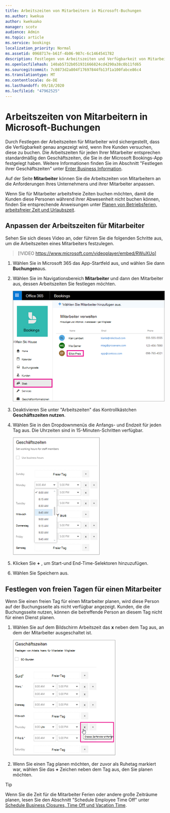 ```yaml
---
title: Arbeitszeiten von Mitarbeitern in Microsoft-Buchungen
ms.author: kwekua
author: kwekuako
manager: scotv
audience: Admin
ms.topic: article
ms.service: bookings
localization_priority: Normal
ms.assetid: 0968717e-b61f-4b06-987c-6c1464541782
description: Festlegen von Arbeitszeiten und Verfügbarkeit von Mitarbeitern in Microsoft-Buchungen.
ms.openlocfilehash: 140ab5732b051931666824cd4290a38c0b11fd65
ms.sourcegitcommit: 7c0873d2a804f17697844fb13f1a100fabce86c4
ms.translationtype: MT
ms.contentlocale: de-DE
ms.lasthandoff: 09/18/2020
ms.locfileid: "47962525"
---
```

# <a name="employee-working-hours-in-microsoft-bookings"></a>Arbeitszeiten von Mitarbeitern in Microsoft-Buchungen

Durch Festlegen der Arbeitszeiten für Mitarbeiter wird sichergestellt, dass die Verfügbarkeit genau angezeigt wird, wenn Ihre Kunden versuchen, diese zu buchen. Die Arbeitszeiten für jeden Ihrer Mitarbeiter entsprechen standardmäßig den Geschäftszeiten, die Sie in der Microsoft Bookings-App festgelegt haben. Weitere Informationen finden Sie im Abschnitt "Festlegen ihrer Geschäftszeiten" unter [Enter Business Information](enter-business-information.md#set-your-business-hours).

Auf der Seite **Mitarbeiter** können Sie die Arbeitszeiten von Mitarbeitern an die Anforderungen Ihres Unternehmens und ihrer Mitarbeiter anpassen.

Wenn Sie für Mitarbeiter arbeitsfreie Zeiten buchen möchten, damit die Kunden diese Personen während ihrer Abwesenheit nicht buchen können, finden Sie entsprechende Anweisungen unter [Planen von Betriebsferien, arbeitsfreier Zeit und Urlaubszeit](schedule-closures-time-off-vacation.md).

## <a name="customize-employee-working-hours"></a>Anpassen der Arbeitszeiten für Mitarbeiter

Sehen Sie sich dieses Video an, oder führen Sie die folgenden Schritte aus, um die Arbeitszeiten eines Mitarbeiters festzulegen.

> [!VIDEO https://www.microsoft.com/videoplayer/embed/RWuXUq]

1. Wählen Sie in Microsoft 365 das App-Startfeld aus, und wählen Sie dann **Buchungen**aus.

1. Wählen Sie im Navigationsbereich **Mitarbeiter** und dann den Mitarbeiter aus, dessen Arbeitszeiten Sie festlegen möchten.

   ![Bild des Buchungs Stabs mit hervorgehobenem Namen](../media/bookings-staff-name-highlight.png)

1. Deaktivieren Sie unter "Arbeitszeiten" das Kontrollkästchen **Geschäftszeiten nutzen**.

1. Wählen Sie in den Dropdownmenüs die Anfangs- und Endzeit für jeden Tag aus. Die Uhrzeiten sind in 15-Minuten-Schritten verfügbar.

   ![Bild des Bildschirms "Arbeitszeiten der Mitarbeiter"](../media/bookings-staff-hours.png)

1. Klicken Sie **+** , um Start-und End-Time-Selektoren hinzuzufügen.

1. Wählen Sie Speichern aus.

## <a name="set-an-employees-days-off"></a>Festlegen von freien Tagen für einen Mitarbeiter

Wenn Sie einen freien Tag für einen Mitarbeiter planen, wird diese Person auf der Buchungsseite als nicht verfügbar angezeigt. Kunden, die die Buchungsseite nutzen, können die betreffende Person an diesem Tag nicht für einen Dienst planen.

1. Wählen Sie auf dem Bildschirm Arbeitszeit das **x** neben dem Tag aus, an dem der Mitarbeiter ausgeschaltet ist.

   ![Bild des Buchstabens Arbeitsstunden Bildschirm mit Maus über x-Schaltfläche](../media/bookings-staff-time-off.png)

1. Wenn Sie einen Tag planen möchten, der zuvor als Ruhetag markiert war, wählen Sie das **+** Zeichen neben dem Tag aus, den Sie planen möchten.

> [!TIP]
> Wenn Sie die Zeit für die Mitarbeiter Ferien oder andere große Zeiträume planen, lesen Sie den Abschnitt "Schedule Employee Time Off" unter [Schedule Business Closures, Time Off und Vacation Time](schedule-closures-time-off-vacation.md#schedule-employee-time-off).
